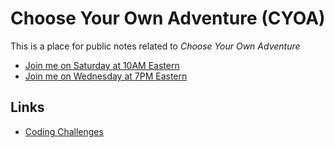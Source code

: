 # Choose Your Own Adventure (CYOA)

This is a place for public notes related to *Choose Your Own Adventure*

- [Join me on Saturday at 10AM Eastern](https://discord.gg/8qbsM4U9YX?event=1335286628041752627)
- [Join me on Wednesday at 7PM Eastern](https://discord.gg/8qbsM4U9YX?event=1362919303980126370)

## Links

- [Coding Challenges](https://github.com/mwwhited/CodingChallenges/)

